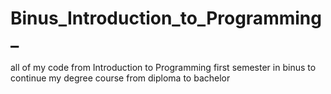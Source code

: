 # Binus_Introduction_to_Programming_
all of my code from Introduction to Programming first semester in binus to continue my degree course from diploma to bachelor
